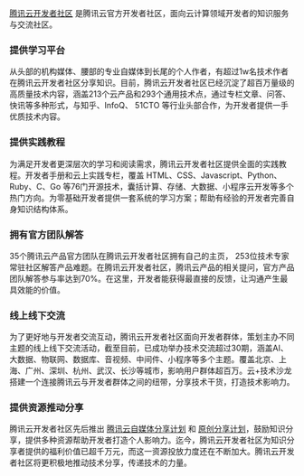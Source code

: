 [腾讯云开发者社区](https://cloud.tencent.com/developer) 是腾讯云官方开发者社区，面向云计算领域开发者的知识服务与交流社区。

### 提供学习平台
从头部的机构媒体、腰部的专业自媒体到长尾的个人作者，有超过1w名技术作者在腾讯云开发者社区分享知识。目前，腾讯云开发者社区已经沉淀了超百万量级的高质量技术内容，涵盖213个云产品和293个通用技术点，通过专栏文章、问答、快讯等多种形式，与知乎、InfoQ、 51CTO 等行业头部合作，为开发者提供一手优质技术内容。

### 提供实践教程
为满足开发者更深层次的学习和阅读需求，腾讯云开发者社区提供全面的实践教程。开发者手册和云上实践专栏，覆盖 HTML、CSS、Javascript、Python、Ruby、C、Go 等76门开源技术，囊括计算、存储、大数据、小程序云开发等多个热门方向。为零基础开发者提供一套系统的学习方案；帮助有经验的开发者完善自身知识结构体系。

### 拥有官方团队解答
35个腾讯云产品官方团队在腾讯云开发者社区拥有自己的主页， 253位技术专家常驻社区解答产品难题。在腾讯云开发者社区，腾讯云产品的相关提问，官方产品团队解答参与率达到70%。在这里，开发者能获得最直接的反馈，让沟通产生最具效能的价值。

### 线上线下交流
为了更好地与开发者交流互动，腾讯云开发者社区面向开发者群体，策划主办不同主题的线上线下交流活动，截至目前，已成功举办技术交流超过30期，涵盖AI、大数据、物联网、数据库、音视频、中间件、小程序等多个主题。覆盖北京、上海、广州、深圳、杭州、武汉、长沙等城市，影响用户群体超百万。云+技术沙龙搭建一个连接腾讯云与开发者群体之间的纽带，分享技术干货，打造技术影响力。

### 提供资源推动分享
腾讯云开发者社区先后推出 [腾讯云自媒体分享计划](https://cloud.tencent.com/developer/support-plan) 和 [原创分享计划](https://cloud.tencent.com/developer/original-sharing)，鼓励知识分享，提供多种资源帮助开发者打造个人影响力。迄今，腾讯云开发者社区为知识分享者提供的福利价值已超千万元，而这一资源投放力度还在不断加大。腾讯云开发者社区将更积极地推动技术分享，传递技术的力量。
